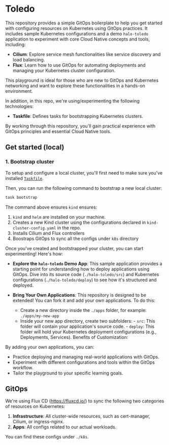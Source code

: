 # Toledo

This repository provides a simple GitOps boilerplate to help you get started with configuring resources on Kubernetes using GitOps practices. It includes sample Kubernetes configurations and a demo `halo-toledo` application to experiment with core Cloud Native concepts and tools, including:

- **Cilium**: Explore service mesh functionalities like service discovery and load balancing.
- **Flux**: Learn how to use GitOps for automating deployments and managing your Kubernetes cluster configuration.

This playground is ideal for those who are new to GitOps and Kubernetes networking and want to explore these functionalities in a hands-on environment.

In addition, in this repo, we're using/experimenting the following technologies:

- **Taskfile**: Defines tasks for bootstrapping Kubernetes clusters.

By working through this repository, you'll gain practical experience with GitOps principles and essential Cloud Native tools.

## Get started (local)

### 1. Bootstrap cluster

To setup and configure a local cluster, you'll first need to make sure you've installed [`Taskfile`](https://taskfile.dev/).

Then, you can run the following command to bootstrap a new local cluster:

```sh
task bootstrap
```

The command above ensures `kind` ensures:

1. `kind` and `helm` are installed on your machine.
2. Creates a new Kind cluster using the configurations declared in `kind-cluster-config.yaml` in the repo.
3. Installs Cilium and Flux controllers
4. Boostraps GitOps to sync all the configs under `k8s` directory

Once you've created and bootstrapped your cluster, you can start experimenting! Here's how:

- **Explore the `halo-toledo` Demo App**: This sample application provides a starting point for understanding how to deploy applications using GitOps. Dive into its source code (`./halo-toledo/src`) and Kubernetes configurations (`./halo-toledo/deploy`) to see how it's structured and deployed.

- **Bring Your Own Applications**: This repository is designed to be extended! You can fork it and add your own applications. To do this:
  - Create a new directory inside the `./apps` folder, for example: `./apps/my-new-app`
  - Inside your new app directory, create two subfolders: - `src`: This folder will contain your application's source code. - `deploy`: This folder will hold your Kubernetes deployment configurations (e.g., Deployments, Services).
    Benefits of Customization:

By adding your own applications, you can:

- Practice deploying and managing real-world applications with GitOps.
- Experiment with different configurations and tools within the GitOps workflow.
- Tailor the playground to your specific learning goals.

## GitOps

We're using Flux CD (https://fluxcd.io/) to sync the following two categories of resources on Kubernetes:

1. **Infrastructure**: All cluster-wide resources, such as cert-manager, Cilium, or ingress-nginx.
2. **Apps**: All configs related to our actual workloads.

You can find these configs under `./k8s`.
